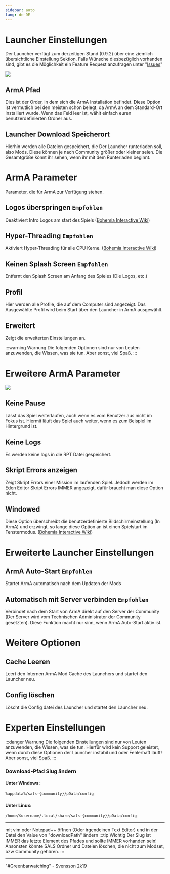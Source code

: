 ```yaml
---
sidebar: auto
lang: de-DE
---
```



 # Launcher Einstellungen
Der Launcher verfügt zum derzeitigen Stand (0.9.2) über eine ziemlich übersichtliche Einstellung Sektion. Falls Wünsche diesbezüglich vorhanden sind, gibt es die Möglichkeit ein Feature Request anzufragen unter "[Issues](https://github.com/SALS-APP/sals/issues)"

![](https://i.imgur.com/vk7Lj3D.png)

## ArmA Pfad
Dies ist der Order, in dem sich die ArmA Installation befindet. Diese Option ist vermutlich bei den meisten schon belegt, da ArmA an dem Standard-Ort Installiert wurde. Wenn das Feld leer ist, wählt einfach euren benutzerdefinierten Ordner aus.

## Launcher Download Speicherort
Hierhin werden alle Dateien gespeichert, die Der Launcher runterladen soll, also Mods. Diese können je nach Community größer oder kleiner seien. Die Gesamtgröße könnt ihr sehen, wenn ihr mit dem Runterladen beginnt.






# ArmA Parameter
Parameter, die für ArmA zur Verfügung stehen.

## Logos überspringen `Empfohlen`
Deaktiviert Intro Logos am start des Spiels ([Bohemia Interactive Wiki](https://community.bistudio.com/wiki/Arma_3_Startup_Parameters#Game_Loading_Speedup))

## Hyper-Threading `Empfohlen`
Aktiviert Hyper-Threading für alle CPU Kerne. ([Bohemia Interactive Wiki](https://community.bistudio.com/wiki/Arma_3_Startup_Parameters#Performance))

## Keinen Splash Screen `Empfohlen`
Entfernt den Splash Screen am Anfang des Spieles (Die Logos, etc.)

## Profil
Hier werden alle Profile, die auf dem Computer sind angezeigt. Das Ausgewählte Profil wird beim Start über den Launcher in ArmA ausgewählt.

## Erweitert
Zeigt die erweiterten Einstellungen an.






:::warning Warnung
Die folgenden Optionen sind nur von Leuten anzuwenden, die Wissen, was sie tun. Aber sonst, viel Spaß.
:::


# Erweitere ArmA Parameter

![](https://i.imgur.com/CqY3RFW.png)

## Keine Pause
Lässt das Spiel weiterlaufen, auch wenn es vom Benutzer aus nicht im Fokus ist. Hiermit läuft das Spiel auch weiter, wenn es zum Beispiel im Hintergrund ist.

## Keine Logs
Es werden keine logs in die RPT Datei gespeichert.

## Skript Errors anzeigen
Zeigt Skript Errors einer Mission im laufenden Spiel. Jedoch werden im Eden Editor Skript Errors IMMER angezeigt, dafür braucht man diese Option nicht.

## Windowed
Diese Option überschreibt die benutzerdefinierte Bildschirmeinstellung (In ArmA) und erzwingt, so lange diese Option an ist einen Spielstart im Fenstermodus. ([Bohemia Interactive Wiki](https://community.bistudio.com/wiki/Arma_3_Startup_Parameters#Display_Options))

# Erweiterte Launcher Einstellungen

## ArmA Auto-Start `Empfohlen`
Startet ArmA automatisch nach dem Updaten der Mods

## Automatisch mit Server verbinden `Empfohlen`
Verbindet nach dem Start von ArmA direkt auf den Server der Community (Der Server wird vom Technischen Administrator der Community gesetzten). Diese Funktion macht nur sinn, wenn ArmA Auto-Start aktiv ist.

# Weitere Optionen

## Cache Leeren
Leert den Internen ArmA Mod Cache des Launchers und startet den Launcher neu.

## Config löschen
Löscht die Config datei des Launcher und startet den Launcher neu.







# Experten Einstellungen
:::danger Warnung
Die folgenden Einstellungen sind nur von Leuten anzuwenden, die Wissen, was sie tun. Hierfür wird kein Support geleistet, wenn durch diese Optionen der Launcher instabil und oder Fehlerhaft läuft! Aber sonst, viel Spaß.
:::

### Download-Pfad Slug ändern

#### Unter Windows:
```%appdata%/sals-{community}/pData/config```
#### Unter Linux:
```/home/$username/.local/share/sals-{community}/pData/config```

---

mit vim oder Notepad++ öffnen (Oder irgendeinen Text Editor) und in der Datei den Value von "downloadPath" ändern
:::tip Wichtig
Der Slug ist IMMER das letzte Element des Pfades und sollte IMMER vorhanden sein! Ansonsten könnte SALS Ordner und Dateien löschen, die nicht zum Modset, bzw Community gehören.
:::



---
<tiny>"#Greenbarwatching" - Svensson 2k19</tiny>